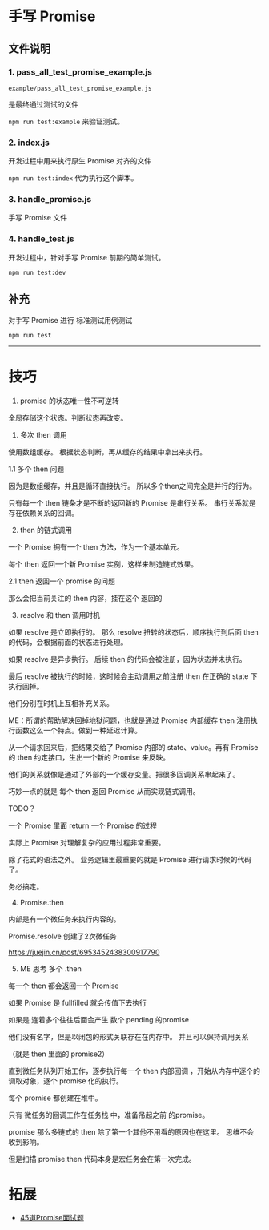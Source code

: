 # 手写 Promise


## 文件说明

### 1. pass_all_test_promise_example.js

`example/pass_all_test_promise_example.js`

是最终通过测试的文件

`npm run test:example` 来验证测试。


### 2. index.js

开发过程中用来执行原生 Promise 对齐的文件

`npm run test:index` 代为执行这个脚本。

### 3. handle_promise.js

手写 Promise 文件

### 4. handle_test.js

开发过程中，针对手写 Promise 前期的简单测试。

`npm run test:dev`

## 补充

对手写 Promise 进行 标准测试用例测试

`npm run test`


----

# 技巧

1. promise 的状态唯一性不可逆转

全局存储这个状态。判断状态再改变。

1. 多次 then 调用

使用数组缓存。
根据状态判断，再从缓存的结果中拿出来执行。

1.1 多个 then 问题

因为是数组缓存，并且是循环直接执行。
所以多个then之间完全是并行的行为。

只有每一个 then 链条才是不断的返回新的 Promise 是串行关系。
串行关系就是存在依赖关系的回调。


2. then 的链式调用

一个 Promise 拥有一个 then 方法，作为一个基本单元。

每个 then 返回一个新 Promise 实例，这样来制造链式效果。


2.1 then 返回一个 promise 的问题

那么会把当前关注的 then 内容，挂在这个 返回的

3. resolve 和 then 调用时机

如果 resolve 是立即执行的。
那么 resolve 扭转的状态后，顺序执行到后面 then 的代码，会根据前面的状态进行处理。


如果 resolve 是异步执行。
后续 then 的代码会被注册，因为状态并未执行。

最后 resolve 被执行的时候，这时候会主动调用之前注册 then 在正确的 state 下执行回掉。

他们分别在时机上互相补充关系。


ME：所谓的帮助解决回掉地狱问题，也就是通过 Promise 内部缓存 then 注册执行函数这么一个特点。做到一种延迟计算。

从一个请求回来后，把结果交给了 Promise 内部的 state、value。再有 Promise 的 then 约定接口，生出一个新的 Promise 来反映。

他们的关系就像是通过了外部的一个缓存变量。把很多回调关系串起来了。

巧妙一点的就是 每个 then 返回 Promise 从而实现链式调用。

TODO？

一个 Promise 里面 return 一个 Promise 的过程

实际上 Promise 对理解复杂的应用过程非常重要。

除了花式的语法之外。
业务逻辑里最重要的就是 Promise 进行请求时候的代码了。

务必搞定。


4. Promise.then

内部是有一个微任务来执行内容的。

Promise.resolve 创建了2次微任务

https://juejin.cn/post/6953452438300917790


5. ME 思考 多个 .then

每一个 then 都会返回一个 Promise

如果 Promise 是 fullfilled 就会传值下去执行

如果是 连着多个往往后面会产生 数个 pending 的promise

他们没有名字，但是以闭包的形式关联存在在内存中。
并且可以保持调用关系

（就是 then 里面的 promise2）

直到微任务队列开始工作，逐步执行每一个 then 内部回调 ，开始从内存中逐个的调取对象，逐个 promise 化的执行。

每个 promise 都创建在堆中。

只有 微任务的回调工作在任务栈 中，准备吊起之前 的promise。

promise 那么多链式的 then 除了第一个其他不用看的原因也在这里。
思维不会收到影响。

但是扫描 promise.then 代码本身是宏任务会在第一次完成。


# 拓展

* [45道Promise面试题](https://github.com/LinDaiDai/niubility-coding-js/blob/master/JavaScript/%E5%BC%82%E6%AD%A5/%E8%A6%81%E5%B0%B1%E6%9D%A545%E9%81%93Promise%E9%9D%A2%E8%AF%95%E9%A2%98%E4%B8%80%E6%AC%A1%E7%88%BD%E5%88%B0%E5%BA%95.md)

